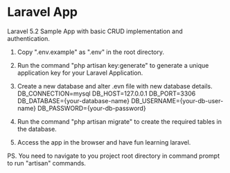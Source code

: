 # Laravel App
Laravel 5.2 Sample App with basic CRUD implementation and authentication.


1) Copy ".env.example" as ".env" in the root directory.

2) Run the command "php artisan key:generate" to generate a unique application key for your Laravel Application.

3) Create a new database and alter .evn file with new database details.
        DB_CONNECTION=mysql
        DB_HOST=127.0.0.1
        DB_PORT=3306
        DB_DATABASE={your-database-name}
        DB_USERNAME={your-db-user-name}
        DB_PASSWORD={your-db-password}

4) Run the command "php artisan migrate" to create the required tables in the database.

5) Access the app in the browser and have fun learning laravel.


PS. You need to navigate to you project root directory in command prompt to run "artisan" commands.